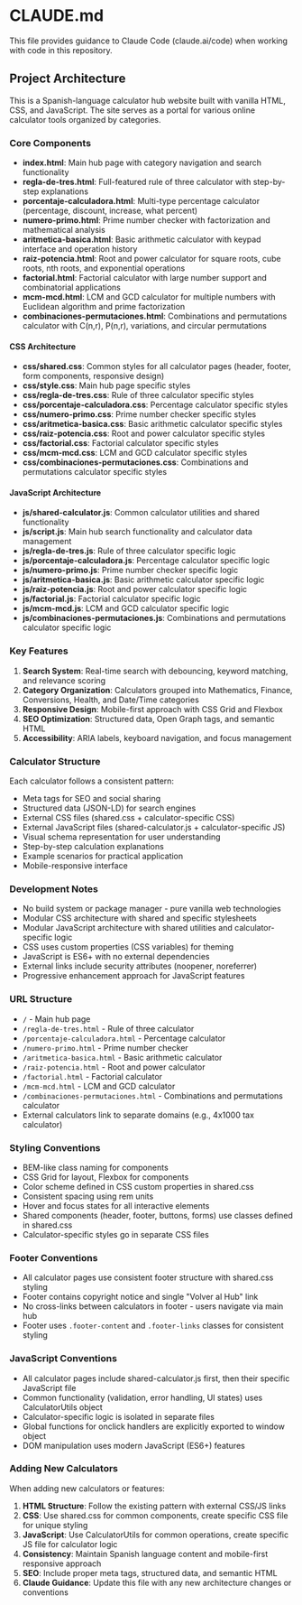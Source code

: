 # CLAUDE.md

This file provides guidance to Claude Code (claude.ai/code) when working with code in this repository.

## Project Architecture

This is a Spanish-language calculator hub website built with vanilla HTML, CSS, and JavaScript. The site serves as a portal for various online calculator tools organized by categories.

### Core Components

- **index.html**: Main hub page with category navigation and search functionality
- **regla-de-tres.html**: Full-featured rule of three calculator with step-by-step explanations
- **porcentaje-calculadora.html**: Multi-type percentage calculator (percentage, discount, increase, what percent)
- **numero-primo.html**: Prime number checker with factorization and mathematical analysis
- **aritmetica-basica.html**: Basic arithmetic calculator with keypad interface and operation history
- **raiz-potencia.html**: Root and power calculator for square roots, cube roots, nth roots, and exponential operations
- **factorial.html**: Factorial calculator with large number support and combinatorial applications
- **mcm-mcd.html**: LCM and GCD calculator for multiple numbers with Euclidean algorithm and prime factorization
- **combinaciones-permutaciones.html**: Combinations and permutations calculator with C(n,r), P(n,r), variations, and circular permutations

#### CSS Architecture

- **css/shared.css**: Common styles for all calculator pages (header, footer, form components, responsive design)
- **css/style.css**: Main hub page specific styles
- **css/regla-de-tres.css**: Rule of three calculator specific styles
- **css/porcentaje-calculadora.css**: Percentage calculator specific styles
- **css/numero-primo.css**: Prime number checker specific styles
- **css/aritmetica-basica.css**: Basic arithmetic calculator specific styles
- **css/raiz-potencia.css**: Root and power calculator specific styles
- **css/factorial.css**: Factorial calculator specific styles
- **css/mcm-mcd.css**: LCM and GCD calculator specific styles
- **css/combinaciones-permutaciones.css**: Combinations and permutations calculator specific styles

#### JavaScript Architecture

- **js/shared-calculator.js**: Common calculator utilities and shared functionality
- **js/script.js**: Main hub search functionality and calculator data management
- **js/regla-de-tres.js**: Rule of three calculator specific logic
- **js/porcentaje-calculadora.js**: Percentage calculator specific logic
- **js/numero-primo.js**: Prime number checker specific logic
- **js/aritmetica-basica.js**: Basic arithmetic calculator specific logic
- **js/raiz-potencia.js**: Root and power calculator specific logic
- **js/factorial.js**: Factorial calculator specific logic
- **js/mcm-mcd.js**: LCM and GCD calculator specific logic
- **js/combinaciones-permutaciones.js**: Combinations and permutations calculator specific logic

### Key Features

1. **Search System**: Real-time search with debouncing, keyword matching, and relevance scoring
2. **Category Organization**: Calculators grouped into Mathematics, Finance, Conversions, Health, and Date/Time categories
3. **Responsive Design**: Mobile-first approach with CSS Grid and Flexbox
4. **SEO Optimization**: Structured data, Open Graph tags, and semantic HTML
5. **Accessibility**: ARIA labels, keyboard navigation, and focus management

### Calculator Structure

Each calculator follows a consistent pattern:

- Meta tags for SEO and social sharing
- Structured data (JSON-LD) for search engines
- External CSS files (shared.css + calculator-specific CSS)
- External JavaScript files (shared-calculator.js + calculator-specific JS)
- Visual schema representation for user understanding
- Step-by-step calculation explanations
- Example scenarios for practical application
- Mobile-responsive interface

### Development Notes

- No build system or package manager - pure vanilla web technologies
- Modular CSS architecture with shared and specific stylesheets
- Modular JavaScript architecture with shared utilities and calculator-specific logic
- CSS uses custom properties (CSS variables) for theming
- JavaScript is ES6+ with no external dependencies
- External links include security attributes (noopener, noreferrer)
- Progressive enhancement approach for JavaScript features

### URL Structure

- `/` - Main hub page
- `/regla-de-tres.html` - Rule of three calculator
- `/porcentaje-calculadora.html` - Percentage calculator
- `/numero-primo.html` - Prime number checker
- `/aritmetica-basica.html` - Basic arithmetic calculator
- `/raiz-potencia.html` - Root and power calculator
- `/factorial.html` - Factorial calculator
- `/mcm-mcd.html` - LCM and GCD calculator
- `/combinaciones-permutaciones.html` - Combinations and permutations calculator
- External calculators link to separate domains (e.g., 4x1000 tax calculator)

### Styling Conventions

- BEM-like class naming for components
- CSS Grid for layout, Flexbox for components
- Color scheme defined in CSS custom properties in shared.css
- Consistent spacing using rem units
- Hover and focus states for all interactive elements
- Shared components (header, footer, buttons, forms) use classes defined in shared.css
- Calculator-specific styles go in separate CSS files

### Footer Conventions

- All calculator pages use consistent footer structure with shared.css styling
- Footer contains copyright notice and single "Volver al Hub" link
- No cross-links between calculators in footer - users navigate via main hub
- Footer uses `.footer-content` and `.footer-links` classes for consistent styling

### JavaScript Conventions

- All calculator pages include shared-calculator.js first, then their specific JavaScript file
- Common functionality (validation, error handling, UI states) uses CalculatorUtils object
- Calculator-specific logic is isolated in separate files
- Global functions for onclick handlers are explicitly exported to window object
- DOM manipulation uses modern JavaScript (ES6+) features

### Adding New Calculators

When adding new calculators or features:

1. **HTML Structure**: Follow the existing pattern with external CSS/JS links
2. **CSS**: Use shared.css for common components, create specific CSS file for unique styling
3. **JavaScript**: Use CalculatorUtils for common operations, create specific JS file for calculator logic
4. **Consistency**: Maintain Spanish language content and mobile-first responsive approach
5. **SEO**: Include proper meta tags, structured data, and semantic HTML
6. **Claude Guidance**: Update this file with any new architecture changes or conventions
